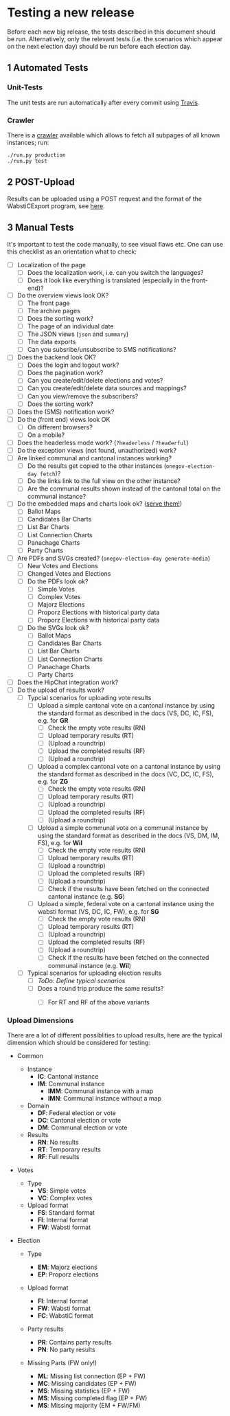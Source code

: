 Testing a new release
=====================

Before each new big release, the tests described in this document should be run.
Alternatively, only the relevant tests (i.e. the scenarios which appear on the
next election day) should be run before each election day.

1 Automated Tests
-----------------

### Unit-Tests

The unit tests are run automatically after every commit using
[Travis](https://travis-ci.org/OneGov/onegov.election_day).

### Crawler

There is a [crawler](https://github.com/msom/crawler.elections) available which
allows to fetch all subpages of all known instances; run:

```
./run.py production
./run.py test
```

2 POST-Upload
-------------

Results can be uploaded using a POST request and the format of the WabstiCExport
program, see [here](README.md#curl-examples).

3 Manual Tests
--------------

It's important to test the code manually, to see visual flaws etc. One can use this checklist as an orientation what to check:

- [ ] Localization of the page
  - [ ] Does the localization work, i.e. can you switch the languages?
  - [ ] Does it look like everything is translated (especially in the front-end)?
- [ ] Do the overview views look OK?
  - [ ] The front page
  - [ ] The archive pages
  - [ ] Does the sorting work?
  - [ ] The page of an individual date
  - [ ] The JSON views (`json` and `summary`)
  - [ ] The data exports
  - [ ] Can you subsribe/unsubscribe to SMS notifications?
- [ ] Does the backend look OK?
  - [ ] Does the login and logout work?
  - [ ] Does the pagination work?
  - [ ] Can you create/edit/delete elections and votes?
  - [ ] Can you create/edit/delete data sources and mappings?
  - [ ] Can you view/remove the subscribers?
  - [ ] Does the sorting work?
- [ ] Does the (SMS) notification work?
- [ ] Do the (front end) views look OK
  - [ ] On different browsers?
  - [ ] On a mobile?
- [ ] Does the headerless mode work? (`?headerless` / `?headerful`)
- [ ] Do the exception views (not found, unauthorized) work?
- [ ] Are linked communal and cantonal instances working?
  - [ ] Do the results get copied to the other instances (`onegov-election-day fetch`)?
  - [ ] Do the links link to the full view on the other instance?
  - [ ] Are the communal results shown instead of the cantonal total on the communal instance?
- [ ] Do the embedded maps and charts look ok? ([serve them!](https://gist.github.com/willurd/5720255))
  - [ ] Ballot Maps
  - [ ] Candidates Bar Charts
  - [ ] List Bar Charts
  - [ ] List Connection Charts
  - [ ] Panachage Charts
  - [ ] Party Charts
- [ ] Are PDFs and SVGs created? (`onegov-election-day generate-media`)
  - [ ] New Votes and Elections
  - [ ] Changed Votes and Elections
  - [ ] Do the PDFs look ok?
    - [ ] Simple Votes
    - [ ] Complex Votes
    - [ ] Majorz Elections
    - [ ] Proporz Elections with historical party data
    - [ ] Proporz Elections with historical party data
  - [ ] Do the SVGs look ok?
    - [ ] Ballot Maps
    - [ ] Candidates Bar Charts
    - [ ] List Bar Charts
    - [ ] List Connection Charts
    - [ ] Panachage Charts
    - [ ] Party Charts
- [ ] Does the HipChat integration work?
- [ ] Do the upload of results work?
  - [ ] Typcial scenarios for uploading vote results
    - [ ] Upload a simple cantonal vote on a cantonal instance by using the standard format as described in the docs (VS, DC, IC, FS), e.g. for **GR**
      - [ ] Check the empty vote results (RN)
      - [ ] Upload temporary results (RT)
      - [ ] (Upload a roundtrip)
      - [ ] Upload the completed results (RF)
      - [ ] (Upload a roundtrip)
    - [ ] Upload a complex cantonal vote on a cantonal instance by using the standard format as described in the docs (VC, DC, IC, FS), e.g. for **ZG**
      - [ ] Check the empty vote results (RN)
      - [ ] Upload temporary results (RT)
      - [ ] (Upload a roundtrip)
      - [ ] Upload the completed results (RF)
      - [ ] (Upload a roundtrip)
    - [ ] Upload a simple communal vote on a communal instance by using the standard format as described in the docs (VS, DM, IM, FS), e.g. for **Wil**
      - [ ] Check the empty vote results (RN)
      - [ ] Upload temporary results (RT)
      - [ ] (Upload a roundtrip)
      - [ ] Upload the completed results (RF)
      - [ ] (Upload a roundtrip)
      - [ ] Check if the results have been fetched on the connected cantonal instance (e.g. **SG**)
    - [ ] Upload a simple, federal vote on a cantonal instance using the wabsti format (VS, DC, IC, FW), e.g. for **SG**
      - [ ] Check the empty vote results (RN)
      - [ ] Upload temporary results (RT)
      - [ ] (Upload a roundtrip)
      - [ ] Upload the completed results (RF)
      - [ ] (Upload a roundtrip)
      - [ ] Check if the results have been fetched on the connected communal instance (e.g. **Wil**)
  - [ ] Typical scenarios for uploading election results
    - [ ] *ToDo: Define typical scenarios*
    - [ ] Does a round trip produce the same results?
      - [ ] For RT and RF of the above variants


### Upload Dimensions

There are a lot of different possiblities to upload results, here are the typical dimension which should be considered for testing:

- Common

  - Instance
    - **IC**: Cantonal instance
    - **IM**: Communal instance
      - **IMM**: Communal instance with a map
      - **IMN**: Communal instance without a map
  - Domain
    - **DF**: Federal election or vote
    - **DC**: Cantonal election or vote
    - **DM**: Communal election or vote
  - Results
    - **RN**: No results
    - **RT**: Temporary results
    - **RF**: Full results

- Votes

  - Type
    - **VS**: Simple votes
    - **VC**: Complex votes
  - Upload format
    - **FS**: Standard format
    - **FI**: Internal format
    - **FW**: Wabsti format

- Election

  - Type

    - **EM**: Majorz elections
    - **EP**: Proporz elections

  - Upload format

    - **FI**: Internal format
    - **FW**: Wabsti format
    - **FC**: WabstiC format

  - Party results

    - **PR**: Contains party results
    - **PN**: No party results

  - Missing Parts (FW only!)

    - **ML**: Missing list connection (EP + FW)
    - **MC**: Missing candidates (EP + FW)
    - **MS**: Missing statistics (EP + FW)
    - **MS**: Missing completed flag (EP + FW)
    - **MS**: Missing majority (EM + FW/FM)

    ​
